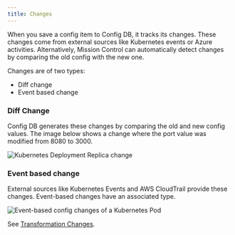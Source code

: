 ```yaml
---
title: Changes
---
```


When you save a config item to Config DB, it tracks its changes. These changes come from external sources like Kubernetes events or Azure activities. Alternatively, Mission Control can automatically detect changes by comparing the old config with the new one.

Changes are of two types:

- Diff change
- Event based change

### Diff Change

Config DB generates these changes by comparing the old and new config values. The image below shows a change where the port value was modified from 8080 to 3000.

![Kubernetes Deployment Replica change](/img/config-changes.png)

### Event based change

External sources like Kubernetes Events and AWS CloudTrail provide these changes. Event-based changes have an associated type.

![Event-based config changes of a Kubernetes Pod](/img/event-based-config-changes.png)

See [Transformation Changes](./transform#changes).
